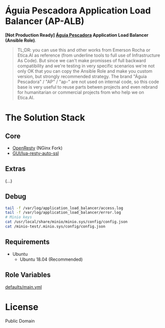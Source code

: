 # Águia Pescadora Application Load Balancer (AP-ALB)
**[Not Production Ready] [Águia Pescadora](https://aguia-pescadora.etica.ai/)
Application Load Balancer (Ansible Role)**.

> TL;DR: you can use this and other works from Emerson Rocha or Etica.AI as
reference (from underline tools to full use of Infrastructure As Code). But
since we can't make promisses of full backward compatibility and we're testing
in very specific scenarios we're not only OK that you can copy the Ansible Role
and make you custom version, but strongly recommended strategy. The brand
"Águia Pescadora" / "AP" / "ap-" are not used on internal code, so this code
base is very useful to reuse parts betwen projects and even rebrand for
humanitarian or commercial projects from who help we on Etica.AI.

<!--Emerson Rocha dedicated this work to Public Domain -->

# The Solution Stack

## Core

- [OpenResty](https://openresty.org) (NGinx Fork)
- [GUI/lua-resty-auto-ssl](https://github.com/GUI/lua-resty-auto-ssl)

## Extras

(...)

## Debug

```bash
tail -f /var/log/application_load_balancer/access.log
tail -f /var/log/application_load_balancer/error.log
# Minio keys
cat /usr/local/share/minio/minio.sys/config/config.json
cat /minio-test/.minio.sys/config/config.json
```

Requirements
------------

- Ubuntu
  - Ubuntu 18.04 (Recommended)

Role Variables
--------------

[defaults/main.yml](defaults/main.yml)

<!--
Dependencies
------------

Example Playbook
----------------

Including an example of how to use your role (for instance, with variables passed in as parameters) is always nice for users too:

    - hosts: servers
      roles:
         - { role: username.rolename, x: 42 }

License
-------

-->
# License

Public Domain
